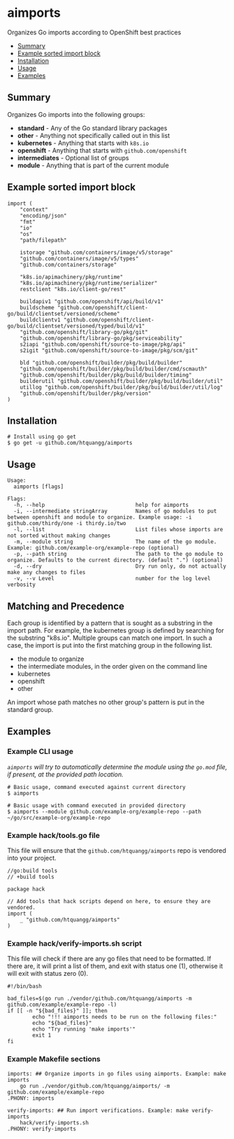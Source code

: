 
# aimports
Organizes Go imports according to OpenShift best practices

* [Summary](#summary)
* [Example sorted import block](#example-sorted-import-block)
* [Installation](#installation)
* [Usage](#usage)
* [Examples](#examples)

## <a name='Summary'></a>Summary
Organizes Go imports into the following groups:
 - **standard** - Any of the Go standard library packages
 - **other** - Anything not specifically called out in this list
 - **kubernetes** - Anything that starts with `k8s.io`
 - **openshift** - Anything that starts with `github.com/openshift`
 - **intermediates** - Optional list of groups
 - **module** - Anything that is part of the current module

## <a name='Examplesortedimportblock'></a>Example sorted import block
```
import (
	"context"
	"encoding/json"
	"fmt"
	"io"
	"os"
	"path/filepath"

	istorage "github.com/containers/image/v5/storage"
	"github.com/containers/image/v5/types"
	"github.com/containers/storage"

	"k8s.io/apimachinery/pkg/runtime"
	"k8s.io/apimachinery/pkg/runtime/serializer"
	restclient "k8s.io/client-go/rest"

	buildapiv1 "github.com/openshift/api/build/v1"
	buildscheme "github.com/openshift/client-go/build/clientset/versioned/scheme"
	buildclientv1 "github.com/openshift/client-go/build/clientset/versioned/typed/build/v1"
	"github.com/openshift/library-go/pkg/git"
	"github.com/openshift/library-go/pkg/serviceability"
	s2iapi "github.com/openshift/source-to-image/pkg/api"
	s2igit "github.com/openshift/source-to-image/pkg/scm/git"

	bld "github.com/openshift/builder/pkg/build/builder"
	"github.com/openshift/builder/pkg/build/builder/cmd/scmauth"
	"github.com/openshift/builder/pkg/build/builder/timing"
	builderutil "github.com/openshift/builder/pkg/build/builder/util"
	utillog "github.com/openshift/builder/pkg/build/builder/util/log"
	"github.com/openshift/builder/pkg/version"
)
```

## <a name='Installation'></a>Installation
```
# Install using go get
$ go get -u github.com/htquangg/aimports
```

## <a name='Usage'></a>Usage
```
Usage:
  aimports [flags]

Flags:
  -h, --help                             help for aimports
  -i, --intermediate stringArray         Names of go modules to put between openshift and module to organize. Example usage: -i github.com/thirdy/one -i thirdy.io/two
  -l, --list                             List files whose imports are not sorted without making changes
  -m, --module string                    The name of the go module. Example: github.com/example-org/example-repo (optional)
  -p, --path string                      The path to the go module to organize. Defaults to the current directory. (default ".") (optional)
  -d, --dry                              Dry run only, do not actually make any changes to files
  -v, --v Level                          number for the log level verbosity
```

## Matching and Precedence

Each group is identified by a pattern that is sought as a substring in the import path.  For example, the kubernetes group is defined by searching for the substring "k8s.io".  Multiple groups can match one import.  In such a case, the import is put into the first matching group in the following list.

- the module to organize
- the intermediate modules, in the order given on the command line
- kubernetes
- openshift
- other

An import whose path matches no other group's pattern is put in the standard group.

## <a name='Examples'></a>Examples

### <a name='ExampleCLIusage'></a>Example CLI usage
*`aimports` will try to automatically determine the module using the `go.mod` file, if present, at the provided path location.*

```
# Basic usage, command executed against current directory
$ aimports

# Basic usage with command executed in provided directory
$ aimports --module github.com/example-org/example-repo --path ~/go/src/example-org/example-repo
```

### <a name='Examplehacktools.gofile'></a>Example hack/tools.go file
This file will ensure that the `github.com/htquangg/aimports` repo is vendored into your project.
```
//go:build tools
// +build tools

package hack

// Add tools that hack scripts depend on here, to ensure they are vendored.
import (
	_ "github.com/htquangg/aimports"
)

```

### <a name='Examplehackverify-imports.shscript'></a>Example hack/verify-imports.sh script
This file will check if there are any go files that need to be formatted. If there are, it will print a list of them, and exit with status one (1), otherwise it will exit with status zero (0). 
```
#!/bin/bash

bad_files=$(go run ./vendor/github.com/htquangg/aimports -m github.com/example/example-repo -l)
if [[ -n "${bad_files}" ]]; then
        echo "!!! aimports needs to be run on the following files:"
        echo "${bad_files}"
        echo "Try running 'make imports'"
        exit 1
fi
```

### <a name='ExampleMakefilesections'></a>Example Makefile sections
```
imports: ## Organize imports in go files using aimports. Example: make imports
	go run ./vendor/github.com/htquangg/aimports/ -m github.com/example/example-repo
.PHONY: imports

verify-imports: ## Run import verifications. Example: make verify-imports
	hack/verify-imports.sh
.PHONY: verify-imports
```

